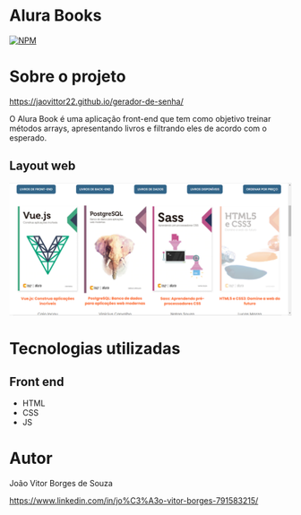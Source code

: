 # Alura Books
[![NPM](https://img.shields.io/npm/l/react)](https://github.com/jaovittor22/gerador-de-senha/blob/main/LICENCE) 

# Sobre o projeto

https://jaovittor22.github.io/gerador-de-senha/

O Alura Book é uma aplicação front-end que tem como objetivo treinar métodos arrays, apresentando livros e filtrando eles de acordo com o esperado.

## Layout web
![Mobile 1](https://github.com/jaovittor22/AluraBooks/blob/main/asset/alurabook.png) 

# Tecnologias utilizadas
## Front end
- HTML
- CSS
- JS

# Autor
João Vitor Borges de Souza

https://www.linkedin.com/in/jo%C3%A3o-vitor-borges-791583215/

